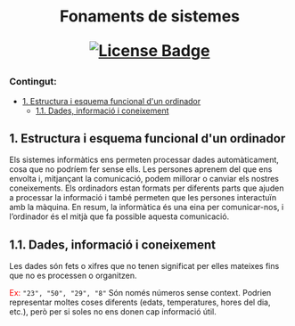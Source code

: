 <h1 align="center">Fonaments de sistemes  
<div align="center">

<a href="https://github.com/abhisheknaiidu/awesome-github-profile-readme/blob/master/LICENSE"><img src="https://img.shields.io/github/license/abhisheknaiidu/awesome-github-profile-readme?color=2b9348" alt="License Badge"/></a>

</div>

### Contingut:

- [1. Estructura i esquema funcional d'un ordinador](#1-estructura-i-esquema-funcional-dun-ordinador)
  - [1.1. Dades, informació i coneixement](#1.1-dades-informació-i-coneixement)

## 1. Estructura i esquema funcional d'un ordinador

Els sistemes informàtics ens permeten processar dades automàticament, cosa que no podríem fer sense ells. Les persones aprenem del que ens envolta i, mitjançant la comunicació, podem millorar o canviar els nostres coneixements. Els ordinadors estan formats per diferents parts que ajuden a processar la informació i també permeten que les persones interactuïn amb la màquina. En resum, la informàtica és una eina per comunicar-nos, i l’ordinador és el mitjà que fa possible aquesta comunicació.

  ## 1.1. Dades, informació i coneixement
  Les dades són fets o xifres que no tenen significat per elles mateixes fins que no es processen o organitzen.

  <span style="color:red;">Ex:</span> 
  ```"23", "50", "29", "8"```
  Són només números sense context. Podrien representar moltes coses diferents (edats, temperatures, hores del dia, etc.), però per si soles no ens donen cap informació útil.
